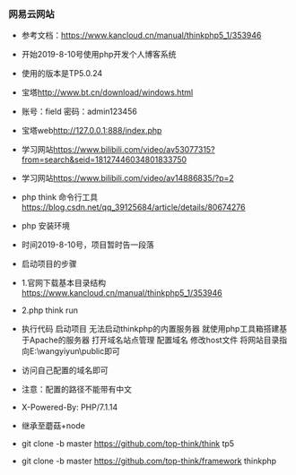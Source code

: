 ### 网易云网站
+ 参考文档：<https://www.kancloud.cn/manual/thinkphp5_1/353946>
+ 开始2019-8-10号使用php开发个人博客系统
+ 使用的版本是TP5.0.24
+ 宝塔<http://www.bt.cn/download/windows.html>
+ 账号：field 密码：admin123456
+ 宝塔web<http://127.0.0.1:888/index.php>
+ 学习网站<https://www.bilibili.com/video/av53077315?from=search&seid=18127446034801833750>
+ 学习网站<https://www.bilibili.com/video/av14886835/?p=2>
+ php think 命令行工具<https://blog.csdn.net/qq_39125684/article/details/80674276>
+ php 安装环境
+ 时间2019-8-10号，项目暂时告一段落

+ 启动项目的步骤
+ 1.官网下载基本目录结构<https://www.kancloud.cn/manual/thinkphp5_1/353946>
+ 2.php think run
+ 执行代码 启动项目 无法启动thinkphp的内置服务器 就使用php工具箱搭建基于Apache的服务器 打开域名站点管理 配置域名 修改host文件 将网站目录指向E:\wangyiyun\public即可
+ 访问自己配置的域名即可

+ 注意：配置的路径不能带有中文
+ X-Powered-By: PHP/7.1.14
+ 继承至蘑菇+node

+ git clone -b master https://github.com/top-think/think tp5

+ git clone -b master https://github.com/top-think/framework thinkphp

